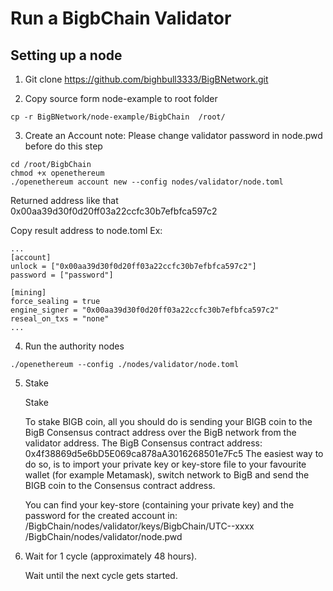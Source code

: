# Run a BigbChain Validator
## Setting up a node
1. Git clone https://github.com/bighbull3333/BigBNetwork.git

2. Copy source form node-example to root folder
```
cp -r BigBNetwork/node-example/BigbChain  /root/
```
3. Create an Account
note: Please change validator password in node.pwd before do this step

```
cd /root/BigbChain
chmod +x openethereum
./openethereum account new --config nodes/validator/node.toml
```
Returned address like that 0x00aa39d30f0d20ff03a22ccfc30b7efbfca597c2

Copy result address to node.toml
Ex:
```
...
[account]
unlock = ["0x00aa39d30f0d20ff03a22ccfc30b7efbfca597c2"]
password = ["password"]

[mining]
force_sealing = true
engine_signer = "0x00aa39d30f0d20ff03a22ccfc30b7efbfca597c2"
reseal_on_txs = "none"
...
```
4. Run the authority nodes
```
./openethereum --config ./nodes/validator/node.toml

```
5. Stake

    Stake

    To stake BIGB coin, all you should do is sending your BIGB coin to the BigB Consensus contract address over the BigB network from the validator address.
    The BigB Consensus contract address: 0x4f38869d5e6bD5E069ca878aA3016268501e7Fc5
    The easiest way to do so, is to import your private key or key-store file to your favourite wallet (for example Metamask), switch network to BigB and send the BIGB coin to the Consensus contract address.

    You can find your key-store (containing your private key) and the password for the created account in:
    /BigbChain/nodes/validator/keys/BigbChain/UTC--xxxx
    /BigbChain/nodes/validator/node.pwd

6. Wait for 1 cycle (approximately 48 hours).

    Wait until the next cycle gets started.
